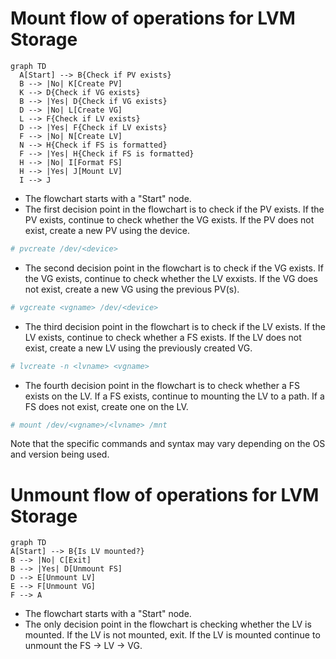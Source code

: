 # Mount flow of operations for LVM Storage
```mermaid
graph TD
  A[Start] --> B{Check if PV exists}
  B --> |No| K[Create PV]
  K --> D{Check if VG exists}
  B --> |Yes| D{Check if VG exists}
  D --> |No| L[Create VG]
  L --> F{Check if LV exists}
  D --> |Yes| F{Check if LV exists}
  F --> |No| N[Create LV]
  N --> H{Check if FS is formatted}
  F --> |Yes| H{Check if FS is formatted}
  H --> |No| I[Format FS]
  H --> |Yes| J[Mount LV]
  I --> J
```
- The flowchart starts with a "Start" node.
- The first decision point in the flowchart is to check if the PV exists. If the PV exists, continue to check whether the VG exists. If the PV does not exist, create a new PV using the device.
```bash
# pvcreate /dev/<device>
```
- The second decision point in the flowchart is to check if the VG exists. If the VG exists, continue to check whether the LV exxists. If the VG does not exist, create a new VG using the previous PV(s).
```bash
# vgcreate <vgname> /dev/<device>
```
- The third decision point in the flowchart is to check if the LV exists. If the LV exists, continue to check whether a FS exists. If the LV does not exist, create a new LV using the previously created VG. 
```bash
# lvcreate -n <lvname> <vgname>
```
- The fourth decision point in the flowchart is to check whether a FS exists on the LV. If a FS exists, continue to mounting the LV to a path. If a FS does not exist, create one on the LV. 
```bash
# mount /dev/<vgname>/<lvname> /mnt
```
Note that the specific commands and syntax may vary depending on the OS and version being used.
  
# Unmount flow of operations for LVM Storage
  ```mermaid
  graph TD
  A[Start] --> B{Is LV mounted?}
  B --> |No| C[Exit]
  B --> |Yes| D[Unmount FS]
  D --> E[Unmount LV]
  E --> F[Unmount VG]
  F --> A
  ```
- The flowchart starts with a "Start" node.
- The only decision point in the flowchart is checking whether the LV is mounted. If the LV is not mounted, exit. If the LV is mounted continue to unmount the FS -> LV -> VG. 
